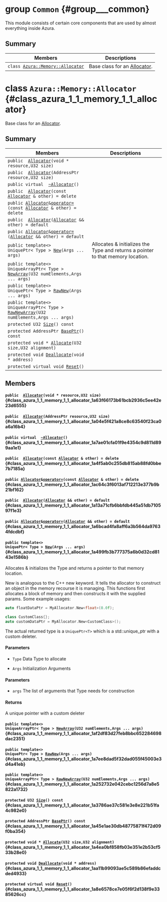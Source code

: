 # group `Common` {#group___common}

This module consists of certain core components that are used by almost everything inside Azura.

## Summary

 Members                        | Descriptions                                
--------------------------------|---------------------------------------------
`class `[`Azura::Memory::Allocator`](Docs/module-Common.md#class_azura_1_1_memory_1_1_allocator) | Base class for an [Allocator](Docs/module-Common.md#class_azura_1_1_memory_1_1_allocator).

# class `Azura::Memory::Allocator` {#class_azura_1_1_memory_1_1_allocator}

Base class for an [Allocator](#class_azura_1_1_memory_1_1_allocator).

## Summary

 Members                        | Descriptions                                
--------------------------------|---------------------------------------------
`public  `[`Allocator`](#class_azura_1_1_memory_1_1_allocator_1a63f66173b61bcb2936c5ee42e23d6555)`(void * resource,U32 size)` | 
`public  `[`Allocator`](#class_azura_1_1_memory_1_1_allocator_1a04e5f421a8ce8c63540f23ca0a6a16b4)`(AddressPtr resource,U32 size)` | 
`public virtual  `[`~Allocator`](#class_azura_1_1_memory_1_1_allocator_1a7ae01cfa01f9e4354c9d811d899aa1e1)`()` | 
`public  `[`Allocator`](#class_azura_1_1_memory_1_1_allocator_1a4f5ab0c255db815ab88fd0bbe7b7185a)`(const `[`Allocator`](#class_azura_1_1_memory_1_1_allocator)` & other) = delete` | 
`public `[`Allocator`](#class_azura_1_1_memory_1_1_allocator)` & `[`operator=`](#class_azura_1_1_memory_1_1_allocator_1ac64c3f6013af712213e377b9b21bf162)`(const `[`Allocator`](#class_azura_1_1_memory_1_1_allocator)` & other) = delete` | 
`public  `[`Allocator`](#class_azura_1_1_memory_1_1_allocator_1a13a71cfb6bbfdb445a51db710597f1e3)`(`[`Allocator`](#class_azura_1_1_memory_1_1_allocator)` && other) = default` | 
`public `[`Allocator`](#class_azura_1_1_memory_1_1_allocator)` & `[`operator=`](#class_azura_1_1_memory_1_1_allocator_1a6bcad4fa8aff6a3b564da97634fdcdbf)`(`[`Allocator`](#class_azura_1_1_memory_1_1_allocator)` && other) = default` | 
`public template<>`  <br/>`UniquePtr< Type > `[`New`](#class_azura_1_1_memory_1_1_allocator_1a499fb3b777375a6b0d32cd8143e1586b)`(Args ... args)` | Allocates & initializes the Type and returns a pointer to that memory location.
`public template<>`  <br/>`UniqueArrayPtr< Type > `[`NewArray`](#class_azura_1_1_memory_1_1_allocator_1af2df83d27feb8bbc652284698dac2351)`(U32 numElements,Args ... args)` | 
`public template<>`  <br/>`UniquePtr< Type > `[`RawNew`](#class_azura_1_1_memory_1_1_allocator_1a7ee8dad5f32dad055f45003e3d4a41eb)`(Args ... args)` | 
`public template<>`  <br/>`UniqueArrayPtr< Type > `[`RawNewArray`](#class_azura_1_1_memory_1_1_allocator_1a252732e042cebc1256d7a8e5822a1732)`(U32 numElements,Args ... args)` | 
`protected U32 `[`Size`](#class_azura_1_1_memory_1_1_allocator_1a3786ae37c581e3e8e221b51fa4c982e0)`() const` | 
`protected AddressPtr `[`BasePtr`](#class_azura_1_1_memory_1_1_allocator_1a45e1ae30db48775871f472d09f0ba354)`() const` | 
`protected void * `[`Allocate`](#class_azura_1_1_memory_1_1_allocator_1a4ea0bf858fb03e351e2b53cf533b28e0)`(U32 size,U32 alignment)` | 
`protected void `[`Deallocate`](#class_azura_1_1_memory_1_1_allocator_1aa11b99093ae5c589b86efaddcded4933)`(void * address)` | 
`protected virtual void `[`Reset`](#class_azura_1_1_memory_1_1_allocator_1a8e6578ce7e05f6f2d138f9e3385626cc)`()` | 

## Members

#### `public  `[`Allocator`](#class_azura_1_1_memory_1_1_allocator_1a63f66173b61bcb2936c5ee42e23d6555)`(void * resource,U32 size)` {#class_azura_1_1_memory_1_1_allocator_1a63f66173b61bcb2936c5ee42e23d6555}

#### `public  `[`Allocator`](#class_azura_1_1_memory_1_1_allocator_1a04e5f421a8ce8c63540f23ca0a6a16b4)`(AddressPtr resource,U32 size)` {#class_azura_1_1_memory_1_1_allocator_1a04e5f421a8ce8c63540f23ca0a6a16b4}

#### `public virtual  `[`~Allocator`](#class_azura_1_1_memory_1_1_allocator_1a7ae01cfa01f9e4354c9d811d899aa1e1)`()` {#class_azura_1_1_memory_1_1_allocator_1a7ae01cfa01f9e4354c9d811d899aa1e1}

#### `public  `[`Allocator`](#class_azura_1_1_memory_1_1_allocator_1a4f5ab0c255db815ab88fd0bbe7b7185a)`(const `[`Allocator`](#class_azura_1_1_memory_1_1_allocator)` & other) = delete` {#class_azura_1_1_memory_1_1_allocator_1a4f5ab0c255db815ab88fd0bbe7b7185a}

#### `public `[`Allocator`](#class_azura_1_1_memory_1_1_allocator)` & `[`operator=`](#class_azura_1_1_memory_1_1_allocator_1ac64c3f6013af712213e377b9b21bf162)`(const `[`Allocator`](#class_azura_1_1_memory_1_1_allocator)` & other) = delete` {#class_azura_1_1_memory_1_1_allocator_1ac64c3f6013af712213e377b9b21bf162}

#### `public  `[`Allocator`](#class_azura_1_1_memory_1_1_allocator_1a13a71cfb6bbfdb445a51db710597f1e3)`(`[`Allocator`](#class_azura_1_1_memory_1_1_allocator)` && other) = default` {#class_azura_1_1_memory_1_1_allocator_1a13a71cfb6bbfdb445a51db710597f1e3}

#### `public `[`Allocator`](#class_azura_1_1_memory_1_1_allocator)` & `[`operator=`](#class_azura_1_1_memory_1_1_allocator_1a6bcad4fa8aff6a3b564da97634fdcdbf)`(`[`Allocator`](#class_azura_1_1_memory_1_1_allocator)` && other) = default` {#class_azura_1_1_memory_1_1_allocator_1a6bcad4fa8aff6a3b564da97634fdcdbf}

#### `public template<>`  <br/>`UniquePtr< Type > `[`New`](#class_azura_1_1_memory_1_1_allocator_1a499fb3b777375a6b0d32cd8143e1586b)`(Args ... args)` {#class_azura_1_1_memory_1_1_allocator_1a499fb3b777375a6b0d32cd8143e1586b}

Allocates & initializes the Type and returns a pointer to that memory location.

New is analogous to the C++ new keyword. It tells the allocator to construct an object in the memory recourse it is managing. This functions first allocates a block of memory and then constructs it with the supplied params. Some example usages: 
```cpp
auto floatDataPtr = MyAllocator.New<float>(0.0f);

class CustomClass{};
auto customDataPtr = MyAllocator.New<CustomClass>();
```

The actual returned type is a `UniquePtr<T>` which is a std::unique_ptr with a custom deleter.

#### Parameters
* `Type` Data Type to allocate 

* `Args` Initialization Arguments 

#### Parameters
* `args` The list of arguments that Type needs for construction

#### Returns
A unique pointer with a custom deleter

#### `public template<>`  <br/>`UniqueArrayPtr< Type > `[`NewArray`](#class_azura_1_1_memory_1_1_allocator_1af2df83d27feb8bbc652284698dac2351)`(U32 numElements,Args ... args)` {#class_azura_1_1_memory_1_1_allocator_1af2df83d27feb8bbc652284698dac2351}

#### `public template<>`  <br/>`UniquePtr< Type > `[`RawNew`](#class_azura_1_1_memory_1_1_allocator_1a7ee8dad5f32dad055f45003e3d4a41eb)`(Args ... args)` {#class_azura_1_1_memory_1_1_allocator_1a7ee8dad5f32dad055f45003e3d4a41eb}

#### `public template<>`  <br/>`UniqueArrayPtr< Type > `[`RawNewArray`](#class_azura_1_1_memory_1_1_allocator_1a252732e042cebc1256d7a8e5822a1732)`(U32 numElements,Args ... args)` {#class_azura_1_1_memory_1_1_allocator_1a252732e042cebc1256d7a8e5822a1732}

#### `protected U32 `[`Size`](#class_azura_1_1_memory_1_1_allocator_1a3786ae37c581e3e8e221b51fa4c982e0)`() const` {#class_azura_1_1_memory_1_1_allocator_1a3786ae37c581e3e8e221b51fa4c982e0}

#### `protected AddressPtr `[`BasePtr`](#class_azura_1_1_memory_1_1_allocator_1a45e1ae30db48775871f472d09f0ba354)`() const` {#class_azura_1_1_memory_1_1_allocator_1a45e1ae30db48775871f472d09f0ba354}

#### `protected void * `[`Allocate`](#class_azura_1_1_memory_1_1_allocator_1a4ea0bf858fb03e351e2b53cf533b28e0)`(U32 size,U32 alignment)` {#class_azura_1_1_memory_1_1_allocator_1a4ea0bf858fb03e351e2b53cf533b28e0}

#### `protected void `[`Deallocate`](#class_azura_1_1_memory_1_1_allocator_1aa11b99093ae5c589b86efaddcded4933)`(void * address)` {#class_azura_1_1_memory_1_1_allocator_1aa11b99093ae5c589b86efaddcded4933}

#### `protected virtual void `[`Reset`](#class_azura_1_1_memory_1_1_allocator_1a8e6578ce7e05f6f2d138f9e3385626cc)`()` {#class_azura_1_1_memory_1_1_allocator_1a8e6578ce7e05f6f2d138f9e3385626cc}

